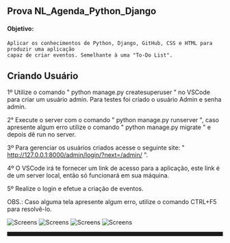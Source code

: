 ## Prova NL_Agenda_Python_Django

#### Objetivo:
	Aplicar os conhecimentos de Python, Django, GitHub, CSS e HTML para produzir uma aplicação 
	capaz de criar eventos. Semelhante à uma "To-Do List".
	
	
## Criando Usuário
1º Utilize o comando " python manage.py createsuperuser " no VSCode para criar um usuário admin. Para testes foi criado o usuário Admin e senha admin.

2° Execute o server com o comando " python manage.py runserver ", caso apresente algum erro utilize o 
comando " python manage.py migrate " e depois dê run no server.

3º Para gerenciar os usuários criados acesse o seguinte site: " http://127.0.0.1:8000/admin/login/?next=/admin/ ".

4º O VSCode irá te fornecer um link de acesso para a aplicação, este link é de um server local, então só funcionará em sua máquina.

5º Realize o login e efetue a criação de eventos.

OBS.: Caso alguma tela apresente algum erro, utilize o comando CTRL+F5 para resolvê-lo.

![Screens](https://cdn.discordapp.com/attachments/889344681593425982/914204949775265842/Captura_de_tela_2021-11-27_142042.png "Screens")
![Screens](https://cdn.discordapp.com/attachments/889344681593425982/914204960370069554/Captura_de_tela_2021-11-27_142207.png "Screens")
![Screens](https://cdn.discordapp.com/attachments/889344681593425982/914204969807274004/Captura_de_tela_2021-11-27_142224.png "Screens")
![Screens](https://cdn.discordapp.com/attachments/889344681593425982/914204980955734096/Captura_de_tela_2021-11-27_142243.png "Screens")

<hr style="height: 10px;">
